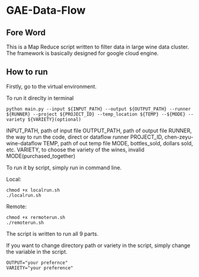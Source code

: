 # GAE-Data-Flow
## Fore Word
This is a Map Reduce script written to filter data in large wine data cluster. The framework is basically designed for google cloud engine.

## How to run
Firstly, go to the virtual environment.

To run it direclty in terminal
```
python main.py --input ${INPUT_PATH} --output ${OUTPUT_PATH} --runner ${RUNNER} --project ${PROJECT_ID} --temp_location ${TEMP} --${MODE} --variety ${VARIETY}(optional)
```

INPUT_PATH, path of input file
OUTPUT_PATH, path of output file
RUNNER, the way to run the code, direct or dataflow runner
PROJECT_ID, chen-zeyu-wine-dataflow
TEMP, path of out temp file
MODE, bottles_sold, dollars sold, etc.
VARIETY, to choose the variety of the wines, invalid MODE(purchased_together)


To run it by script, simply run in command line.

Local:
```
chmod +x localrun.sh
./localrun.sh
```

Remote:
```
chmod +x rermoterun.sh
./remoterun.sh
```

The script is written to run all 9 parts.

If you want to change directory path or variety in the script, simply change the variable in the script.

```
OUTPUT="your prefernce"
VARIETY="your preference"
```


